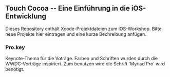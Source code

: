 ## Touch Cocoa -- Eine Einführung in die iOS-Entwicklung ##

Dieses Repository enthält Xcode-Projektdateien zum iOS-Workshop.
Bitte neue Projekte hier eintragen und eine kurze Bechreibung anfügen.

### Pro.key ###

Keynote-Thema für die Voträge.
Farben und Schriften wurden durch die WWDC-Vorträge inspiriert.
Zum benutzen wird die Schrift 'Myriad Pro' wird benötigt.